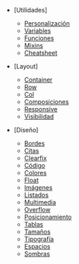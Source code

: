 - [Utilidades]
  - [Personalización](/didorFramework/customization.md)
  - [Variables](/didorFramework/started.md)
  - [Funciones](/didorFramework/started.md)
  - [Mixins](/didorFramework/started.md)
  - [Cheatsheet](/didorFramework/started.md)

- [Layout]

  - [Container](/Container/Container.md)
  - [Row](/Row/Row.md)
  - [Col](/Col/Col.md)
  - [Composiciones](/didorFramework/layout.md)
  - [Responsive](/didorFramework/responsive.md)
  - [Visibilidad](/didorFramework/visibility.md)

- [Diseño]

  - [Bordes](/didorFramework/border.md)
  - [Citas](/didorFramework/blockquote.md)
  - [Clearfix](/didorFramework/clearfix.md)
  - [Código](/didorFramework/code.md)
  - [Colores](/didorFramework/colors.md)
  - [Float](/didorFramework/float.md)
  - [Imágenes](/didorFramework/images.md)
  - [Listados](/didorFramework/list.md)
  - [Multimedia](/didorFramework/media.md)
  - [Overflow](/didorFramework/overflow.md)
  - [Posicionamiento](/didorFramework/position.md)
  - [Tablas](/didorFramework/tables.md)
  - [Tamaños](/didorFramework/sizing.md)
  - [Tipografía](/didorFramework/typography.md)
  - [Espacios](/didorFramework/spacing.md)
  - [Sombras](/didorFramework/shadows.md)
